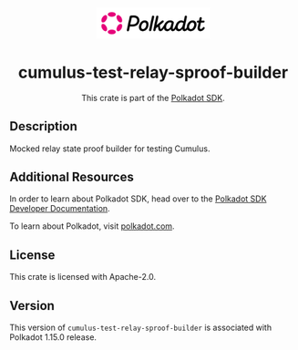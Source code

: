 <div align="center">

<img src="https://raw.githubusercontent.com/paritytech/polkadot-sdk/master/docs/images/Polkadot_Logo_Horizontal_Pink_BlackOnWhite.png" alt="Polkadot logo" width="200">

# cumulus-test-relay-sproof-builder

This crate is part of the [Polkadot SDK](https://github.com/paritytech/polkadot-sdk/).

</div>

## Description

Mocked relay state proof builder for testing Cumulus.

## Additional Resources

In order to learn about Polkadot SDK, head over to the [Polkadot SDK Developer Documentation](https://paritytech.github.io/polkadot-sdk/master/polkadot_sdk_docs/index.html).

To learn about Polkadot, visit [polkadot.com](https://polkadot.com/).

## License

This crate is licensed with Apache-2.0.

## Version

This version of `cumulus-test-relay-sproof-builder` is associated with Polkadot 1.15.0 release.
